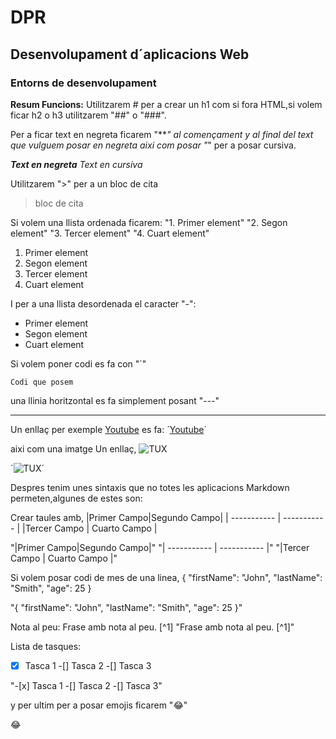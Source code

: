 # DPR
## Desenvolupament d´aplicacions Web
### Entorns de desenvolupament
**Resum Funcions:**
Utilitzarem # per a crear un h1 com si fora HTML,si volem
ficar h2 o h3 utilitzarem "##" o "###".

Per a ficar text en negreta ficarem "***" al començament y al final del
text que vulguem posar en negreta aixi com posar "*" per a posar cursiva.

***Text en negreta***
*Text en cursiva*

Utilitzarem ">" per a un bloc de cita
> bloc de cita

Si volem una llista ordenada ficarem:
"1. Primer element"
"2. Segon element"
"3. Tercer element"
"4. Cuart element"

1. Primer element
2. Segon element
3. Tercer element
4. Cuart element

I per a una llista desordenada el caracter "-":
- Primer element
- Segon element
- Cuart element

Si volem poner codi es fa con "`"

`Codi que posem`

una llinia horitzontal es fa simplement posant "---"

---

Un enllaç per exemple [Youtube](https://youtube.com) es fa:
´[Youtube](https://youtube.com)´


aixi com una imatge Un enllaç,
 ![TUX](https://www.markdownguide.org/assets/images/tux.png)

´![TUX](https://www.markdownguide.org/assets/images/tux.png)´

Despres tenim unes sintaxis que no totes les aplicacions
Markdown permeten,algunes de estes son:

Crear taules amb, 
|Primer Campo|Segundo Campo|
| ----------- | ----------- |
|Tercer Campo | Cuarto Campo |

"|Primer Campo|Segundo Campo|"
"| ----------- | ----------- |"
"|Tercer Campo | Cuarto Campo |"

Si volem posar codi de mes de una linea,
{
  "firstName": "John",
  "lastName": "Smith",
  "age": 25
}

"{
  "firstName": "John",
  "lastName": "Smith",
  "age": 25
}"

Nota al peu:
Frase amb nota al peu. [^1]
"Frase amb nota al peu. [^1]"

Lista de tasques:
-[x] Tasca 1
-[] Tasca 2
-[] Tasca 3

"-[x] Tasca 1
-[] Tasca 2
-[] Tasca 3"

y per ultim per a posar emojis ficarem ":joy:"

:joy:


